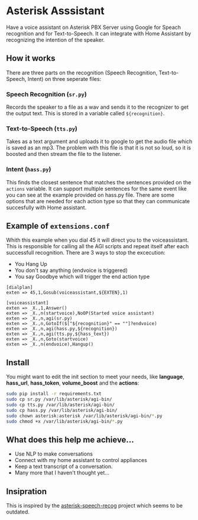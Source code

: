 # Asterisk Asssistant
Have a voice assistant on Asterisk PBX Server using Google for Speach recognition and for Text-to-Speech. It can integrate with Home Assistant by recognizing the intention of the speaker.

## How it works
There are three parts on the recognition (Speech Recognition, Text-to-Speech, Intent) on three seperate files:

### Speech Recognition (`sr.py`)
Records the speaker to a file as a wav and sends it to the recognizer to get the output text. This is stored in a variable called `${recognition}`.

### Text-to-Speech (`tts.py`)
Takes as a text argument and uploads it to google to get the audio file which is saved as an mp3. The problem with this file is that it is not so loud, so it is boosted and then stream the file to the listener.

### Intent (`hass.py`)
This finds the closest sentence that matches the sentences provided on the `actions` variable. It can support multiple sentences for the same event like you can see at the example provided on hass.py file.
There are some options that are needed for each action type so that they can communicate succesfully with Home assistant.

## Example of `extensions.conf`
Whith this example when you dial 45 it will direct you to the voiceassistant.
This is responsible for calling all the AGI scripts and repeat itself after each successfull recognition.
There are 3 ways to stop the excecution:
  - You Hang Up
  - You don't say anything (endvoice is triggered)
  - You say Goodbye which will trigger the end action type

```
[dialplan]
exten => 45,1,Gosub(voiceassistant,${EXTEN},1)

[voiceassistant]
exten => _X.,1,Answer()
exten => _X.,n(startvoice),NoOP(Started voice assistant)
exten => _X.,n,agi(sr.py)
exten => _X.,n,GotoIf($["${recognition}" == ""]?endvoice)
exten => _X.,n,agi(hass.py,${recognition})
exten => _X.,n,agi(tts.py,${hass_text})
exten => _X.,n,Goto(startvoice)
exten => _X.,n(endvoice),Hangup()
```

## Install
You might want to edit the init section to meet your needs, like **language**, **hass_url**, **hass_token**, **volume_boost** and the **actions**:
```bash
sudo pip install -r requirements.txt
sudo cp sr.py /var/lib/asterisk/agi-bin/
sudo cp tts.py /var/lib/asterisk/agi-bin/
sudo cp hass.py /var/lib/asterisk/agi-bin/
sudo chown asterisk:asterisk /var/lib/asterisk/agi-bin/*.py
sudo chmod +x /var/lib/asterisk/agi-bin/*.py
```

## What does this help me achieve...
 - Use NLP to make conversations
 - Connect with my home assistant to control appliances
 - Keep a text transcript of a conversation.
 - Many more that I haven't thought yet...


## Insipration
This is inspired by the [asterisk-speech-recog](https://github.com/zaf/asterisk-speech-recog) project which seems to be outdated.
